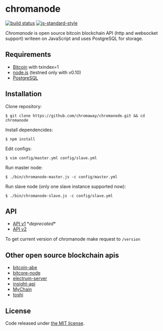 # chromanode

[![build status](https://img.shields.io/travis/chromaway/chromanode.svg?branch=master&style=flat-square)](http://travis-ci.org/chromaway/chromanode)
[![js-standard-style](https://img.shields.io/badge/code%20style-standard-brightgreen.svg?style=flat-square)](https://github.com/feross/standard)

*Chromanode* is open source bitcoin blockchain API (http and websocket support) writeen on JavaScript and uses PostgreSQL for storage.

## Requirements

  * [Bitcoin](https://bitcoin.org/en/download) with txindex=1
  * [node.js](http://www.nodejs.org/download/) (testned only with v0.10)
  * [PostgreSQL](http://www.postgresql.org/download/)

## Installation

  Clone repository:

    $ git clone https://github.com/chromaway/chromanode.git && cd chromanode

  Install dependencides:

    $ npm install

  Edit configs:

    $ vim config/master.yml config/slave.yml

  Run master node:

    $ ./bin/chromanode-master.js -c config/master.yml

  Run slave node (only one slave instance supported now):

    $ ./bin/chromanode-slave.js -c config/slave.yml

## API

  * [API v1](docs/API_v1.md) \**deprecated*\*
  * [API v2](docs/API_v2.md)

To get current version of chromanode make request to `/version`

## Other open source blockchain apis

  * [bitcoin-abe](https://github.com/bitcoin-abe/bitcoin-abe)
  * [bitcore-node](https://github.com/bitpay/bitcore-node)
  * [electrum-server](https://github.com/spesmilo/electrum-server)
  * [insight-api](https://github.com/bitpay/insight-api)
  * [MyChain](https://github.com/thofmann/mychain)
  * [toshi](https://github.com/coinbase/toshi)

## License

Code released under [the MIT license](https://github.com/chromaway/chromanode/blob/master/LICENSE).
